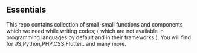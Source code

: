 ## Essentials

This repo contains collection of small-small functions and components which we need while writing codes; ( which are not available in programming languages by default and in their frameworks.). You will find for JS,Python,PHP,CSS,Flutter.. and many more.



